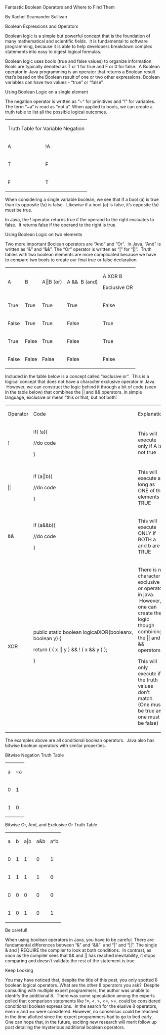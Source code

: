 <span class="c8">Fantastic Boolean Operators and Where to Find Them</span>

<span class="c0">By Rachel Scamander Sullivan</span>

<span class="c3"></span>

<span class="c3">Boolean Expressions and Operators</span>

<span class="c3"></span>

<span class="c20 c22">Boolean logic is a simple but powerful concept that is the foundation of many mathematical and scientific fields.  It is fundamental to software programming, because it is able to help developers breakdown complex statements into easy to digest logical formulas.</span>

<span class="c20 c22"></span>

<span class="c22">Boolean logic uses bools (true and false values) to organize information. Bools are typically denoted as T or 1 for true and F or 0 for false.  </span><span class="c12">A Boolean operator in Java programming is an operator that returns a Boolean result that’s based on the Boolean result of one or two other expressions.</span><span class="c20 c22"> Boolean variables can have two values - “true” or “false”.</span>

<span class="c20 c22"></span>

<span class="c20 c25">Using Boolean Logic on a single element</span>

<span class="c20 c22"></span>

<span class="c20 c22">The negation operator is written as “~” for primitives and “!” for variables. The term “~a” is read as “not a”. When applied to bools, we can create a truth table to list all the possible logical outcomes.</span>

<span class="c3"></span>

<a id="t.0371726bb7d54d0a645bd43d191aa211f3ea9778"></a><a id="t.0"></a>

<table class="c23">

<tbody>

<tr class="c27">

<td class="c30" colspan="2" rowspan="1">

<span class="c5">Truth Table for Variable Negation</span>

</td>

</tr>

<tr class="c14">

<td class="c9" colspan="1" rowspan="1">

<span class="c5">A</span>

</td>

<td class="c10" colspan="1" rowspan="1">

<span class="c5">!A</span>

</td>

</tr>

<tr class="c14">

<td class="c9" colspan="1" rowspan="1">

<span class="c16">T</span>

</td>

<td class="c10" colspan="1" rowspan="1">

<span class="c16">F</span>

</td>

</tr>

<tr class="c14">

<td class="c9" colspan="1" rowspan="1">

<span class="c16">F</span>

</td>

<td class="c10" colspan="1" rowspan="1">

<span class="c16">T</span>

</td>

</tr>

</tbody>

</table>

<span class="c20 c22"></span>

<span class="c0">When considering a single variable boolean, we see that if a bool (a) is true than its opposite (!a) is false.  Likewise if a bool (a) is false, it’s opposite (!a) must be true.</span>

<span class="c0"></span>

<span class="c0">In Java, the ! operator returns true if the operand to the right evaluates to false.  It returns false if the operand to the right is true.</span>

<span class="c0"></span>

<span class="c20 c25">Using Boolean Logic on two elements</span>

<span class="c20 c25"></span>

<span class="c20 c22">Two more important Boolean operators are “And” and “Or”.  In Java, “And” is written as “&” and “&&”. The “Or” operator is written as “|” for “||”.  Truth tables with two boolean elements are more complicated because we have to compare two bools to create our final true or false declaration.</span>

<span class="c20 c22"></span>

<span class="c0"></span>

<a id="t.e66ee60e5098316bf0b55bb58109fae66e788e2e"></a><a id="t.1"></a>

<table class="c23">

<tbody>

<tr class="c14">

<td class="c17" colspan="1" rowspan="1">

<span class="c3">A</span>

</td>

<td class="c17" colspan="1" rowspan="1">

<span class="c3">B</span>

</td>

<td class="c17" colspan="1" rowspan="1">

<span class="c3">A||B (or)</span>

</td>

<td class="c17" colspan="1" rowspan="1">

<span class="c3">A &&  B (and)</span>

</td>

<td class="c17" colspan="1" rowspan="1">

<span class="c3">A XOR B</span>

<span class="c3">Exclusive OR</span>

</td>

</tr>

<tr class="c14">

<td class="c17" colspan="1" rowspan="1">

<span class="c0">True</span>

</td>

<td class="c17" colspan="1" rowspan="1">

<span class="c0">True</span>

</td>

<td class="c17" colspan="1" rowspan="1">

<span class="c0">True</span>

</td>

<td class="c17" colspan="1" rowspan="1">

<span class="c0">True</span>

</td>

<td class="c17" colspan="1" rowspan="1">

<span class="c0">False</span>

</td>

</tr>

<tr class="c14">

<td class="c17" colspan="1" rowspan="1">

<span class="c0">False</span>

</td>

<td class="c17" colspan="1" rowspan="1">

<span class="c0">True</span>

</td>

<td class="c17" colspan="1" rowspan="1">

<span class="c0">True</span>

</td>

<td class="c17" colspan="1" rowspan="1">

<span class="c0">False</span>

</td>

<td class="c17" colspan="1" rowspan="1">

<span class="c0">True</span>

</td>

</tr>

<tr class="c14">

<td class="c17" colspan="1" rowspan="1">

<span class="c0">True</span>

</td>

<td class="c17" colspan="1" rowspan="1">

<span class="c0">False</span>

</td>

<td class="c17" colspan="1" rowspan="1">

<span class="c0">True</span>

</td>

<td class="c17" colspan="1" rowspan="1">

<span class="c0">False</span>

</td>

<td class="c17" colspan="1" rowspan="1">

<span class="c0">True</span>

</td>

</tr>

<tr class="c14">

<td class="c17" colspan="1" rowspan="1">

<span class="c0">False</span>

</td>

<td class="c17" colspan="1" rowspan="1">

<span class="c0">False</span>

</td>

<td class="c17" colspan="1" rowspan="1">

<span class="c0">False</span>

</td>

<td class="c17" colspan="1" rowspan="1">

<span class="c0">False</span>

</td>

<td class="c17" colspan="1" rowspan="1">

<span class="c0">False</span>

</td>

</tr>

</tbody>

</table>

<span class="c0"></span>

<span class="c0">Included in the table below is a concept called “exclusive or”.  This is a logical concept that does not have a character exclusive operator in Java.  However, we can construct the logic behind it through a bit of code (seen in the table below) that combines the || and && operators. In simple language, exclusive or mean “this or that, but not both’.</span>

<span class="c0"></span>

<a id="t.7772bfda3d46b2138b840c24e658425df7f84fd7"></a><a id="t.2"></a>

<table class="c23">

<tbody>

<tr class="c14">

<td class="c18" colspan="1" rowspan="1">

<span class="c20 c21">Operator</span>

</td>

<td class="c13" colspan="1" rowspan="1">

<span class="c20 c21">Code</span>

</td>

<td class="c11" colspan="1" rowspan="1">

<span class="c20 c21">Explanation</span>

</td>

</tr>

<tr class="c14">

<td class="c18" colspan="1" rowspan="1">

<span class="c15">!</span>

</td>

<td class="c13" colspan="1" rowspan="1">

<span class="c15">if( !a){</span>

<span class="c15">//do code</span>

<span class="c15">}</span>

</td>

<td class="c11" colspan="1" rowspan="1">

<span class="c15">This will execute only if A is not true</span>

</td>

</tr>

<tr class="c14">

<td class="c18" colspan="1" rowspan="1">

<span class="c15">||</span>

</td>

<td class="c13" colspan="1" rowspan="1">

<span class="c15">if (a||b){                                </span>

<span class="c15">//do code</span>

<span class="c26">}</span>

</td>

<td class="c11" colspan="1" rowspan="1">

<span class="c26">This will execute as long as ONE of the elements is TRUE</span>

</td>

</tr>

<tr class="c14">

<td class="c18" colspan="1" rowspan="1">

<span class="c15">&&</span>

</td>

<td class="c13" colspan="1" rowspan="1">

<span class="c15">if (a&&b){                                </span>

<span class="c15">//do code</span>

<span class="c15">}</span>

</td>

<td class="c11" colspan="1" rowspan="1">

<span class="c15">This will execute ONLY if BOTH a and b are TRUE</span>

</td>

</tr>

<tr class="c14">

<td class="c18" colspan="1" rowspan="1">

<span class="c20 c6">XOR</span>

</td>

<td class="c13" colspan="1" rowspan="1">

<span class="c6">public</span><span class="c6"> </span><span class="c6">static</span><span class="c6"> </span><span class="c6">boolean</span><span class="c6"> logicalXOR(</span><span class="c6">boolean</span><span class="c6">x,</span> <span class="c6">boolean</span><span class="c20 c6"> y) {</span>

<span class="c6">return</span><span class="c20 c6"> ( ( x || y ) && ! ( x && y ) );</span>

<span class="c6 c20">}</span>

<span class="c15"></span>

</td>

<td class="c11" colspan="1" rowspan="1">

<span class="c15">There is no character exclusive or operator in java.  However, one can create the logic though combining the || and && operators.</span>

<span class="c15"></span>

<span class="c15">This will only execute if the truth values don’t match. (One must be true and one must be false)</span>

<span class="c15"></span>

</td>

</tr>

</tbody>

</table>

<span class="c0"></span>

<span class="c15"></span>

<span class="c0">The examples above are all conditional boolean operators.  Java also has bitwise boolean operators with similar properties.  </span>

<span class="c0"></span>

<span class="c3">Bitwise Negation Truth Table</span>

<span class="c0"></span>

<a id="t.026f7c48de8e28f4ba863f3163602c72eda411d1"></a><a id="t.3"></a>

<table class="c23">

<tbody>

<tr class="c14">

<td class="c17" colspan="1" rowspan="1">

<span class="c3">a</span>

</td>

<td class="c17" colspan="1" rowspan="1">

<span class="c3">~a</span>

</td>

</tr>

<tr class="c14">

<td class="c17" colspan="1" rowspan="1">

<span class="c0">0</span>

</td>

<td class="c17" colspan="1" rowspan="1">

<span class="c0">1</span>

</td>

</tr>

<tr class="c14">

<td class="c17" colspan="1" rowspan="1">

<span class="c0">1</span>

</td>

<td class="c17" colspan="1" rowspan="1">

<span class="c0">0</span>

</td>

</tr>

</tbody>

</table>

<span class="c0"></span>

<span class="c0"></span>

<span class="c3">Bitwise Or, And, and Exclusive Or Truth Table</span>

<span class="c0"></span>

<a id="t.37efd1cd9bbeb7e27cfa629ea5aec1b9a672b947"></a><a id="t.4"></a>

<table class="c23">

<tbody>

<tr class="c14">

<td class="c4" colspan="1" rowspan="1">

<span class="c3">a</span>

</td>

<td class="c4" colspan="1" rowspan="1">

<span class="c3">b</span>

</td>

<td class="c4" colspan="1" rowspan="1">

<span class="c3">a|b</span>

</td>

<td class="c4" colspan="1" rowspan="1">

<span class="c3">a&b</span>

</td>

<td class="c4" colspan="1" rowspan="1">

<span class="c3">a^b</span>

</td>

</tr>

<tr class="c14">

<td class="c4" colspan="1" rowspan="1">

<span class="c0">0</span>

</td>

<td class="c4" colspan="1" rowspan="1">

<span class="c0">1</span>

</td>

<td class="c4" colspan="1" rowspan="1">

<span class="c0">1</span>

</td>

<td class="c4" colspan="1" rowspan="1">

<span class="c0">0</span>

</td>

<td class="c4" colspan="1" rowspan="1">

<span class="c0">1</span>

</td>

</tr>

<tr class="c14">

<td class="c4" colspan="1" rowspan="1">

<span class="c0">1</span>

</td>

<td class="c4" colspan="1" rowspan="1">

<span class="c0">1</span>

</td>

<td class="c4" colspan="1" rowspan="1">

<span class="c0">1</span>

</td>

<td class="c4" colspan="1" rowspan="1">

<span class="c0">1</span>

</td>

<td class="c4" colspan="1" rowspan="1">

<span class="c0">0</span>

</td>

</tr>

<tr class="c14">

<td class="c4" colspan="1" rowspan="1">

<span class="c0">0</span>

</td>

<td class="c4" colspan="1" rowspan="1">

<span class="c0">0</span>

</td>

<td class="c4" colspan="1" rowspan="1">

<span class="c0">0</span>

</td>

<td class="c4" colspan="1" rowspan="1">

<span class="c0">0</span>

</td>

<td class="c4" colspan="1" rowspan="1">

<span class="c0">0</span>

</td>

</tr>

<tr class="c14">

<td class="c4" colspan="1" rowspan="1">

<span class="c0">1</span>

</td>

<td class="c4" colspan="1" rowspan="1">

<span class="c0">0</span>

</td>

<td class="c4" colspan="1" rowspan="1">

<span class="c0">1</span>

</td>

<td class="c4" colspan="1" rowspan="1">

<span class="c0">0</span>

</td>

<td class="c4" colspan="1" rowspan="1">

<span class="c0">1</span>

</td>

</tr>

</tbody>

</table>

<span class="c0"></span>

<span class="c0"></span>

<span class="c0"></span>

<span class="c3">Be careful!</span>

<span class="c3"></span>

<span class="c0">When using boolean operators in Java, you have to be careful. There are fundamental differences between “&” and “&&”  and “|” and “||”. The single & and | REQUIRE the compiler to look at both conditions.  In contrast, as soon as the compiler sees that && and || has reached inevitability, it stops comparing and doesn’t validate the rest of the statement is true.</span>

<span class="c0"></span>

<span class="c3"></span>

<span class="c3"></span>

<span class="c3">Keep Looking</span>

<span class="c3"></span>

<span class="c0">You may have noticed that, despite the title of this post, you only spotted 8 boolean logical operators. What are the other 8 operators you ask?  Despite consulting with multiple expert programmers, the author was unable to identify the additional 8\.  There was some speculation among the experts polled that comparison statements like !=, <, >, <=, >=, could be considered conditional boolean expressions.  In the search for the elusive 8 operators, even = and == were considered. However, no consensus could be reached in the time allotted since the expert programmers had to go to bed early. One can hope that, in the future, exciting new research will merit follow up post detailing the mysterious additional boolean operators.</span>

<span class="c0"></span>

<span class="c0"></span>

<span class="c0"></span>

<span class="c0"></span>

<span class="c0"></span>

<span class="c0"></span>

<span class="c0"></span>

<span class="c0"></span>

<span class="c0"></span>

<span class="c0"></span>

<span class="c20 c29"></span>
